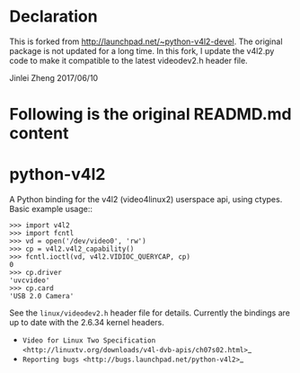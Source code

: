 Declaration
===========
This is forked from http://launchpad.net/~python-v4l2-devel. The original package is not updated for a long time. In this fork, I update the v4l2.py code to make it compatible to the latest videodev2.h header file.

Jinlei Zheng
2017/06/10


Following is the original READMD.md content
===========================================

python-v4l2
===========

A Python binding for the v4l2 (video4linux2) userspace api, using
ctypes.  Basic example usage::

    >>> import v4l2
    >>> import fcntl
    >>> vd = open('/dev/video0', 'rw')
    >>> cp = v4l2.v4l2_capability()
    >>> fcntl.ioctl(vd, v4l2.VIDIOC_QUERYCAP, cp)
    0
    >>> cp.driver
    'uvcvideo'
    >>> cp.card
    'USB 2.0 Camera'

See the ``linux/videodev2.h`` header file for details.  Currently the
bindings are up to date with the 2.6.34 kernel headers.

* `Video for Linux Two Specification <http://linuxtv.org/downloads/v4l-dvb-apis/ch07s02.html>`_
* `Reporting bugs <http://bugs.launchpad.net/python-v4l2>`_

